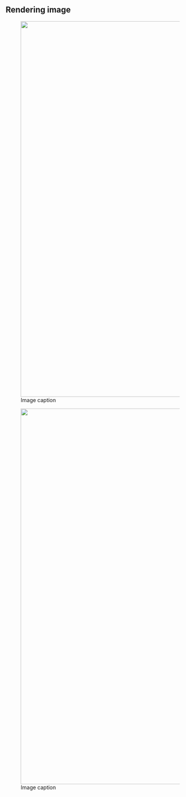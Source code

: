 

## Rendering image

<figure>
  <img width="1000" src="PerceptionArray_202106081427.png" />
  <figcaption>Image caption</figcaption>
</figure>

<figure>
  <img width="1000" src="PerceptionArray_202106131929.png" />
  <figcaption>Image caption</figcaption>
</figure>